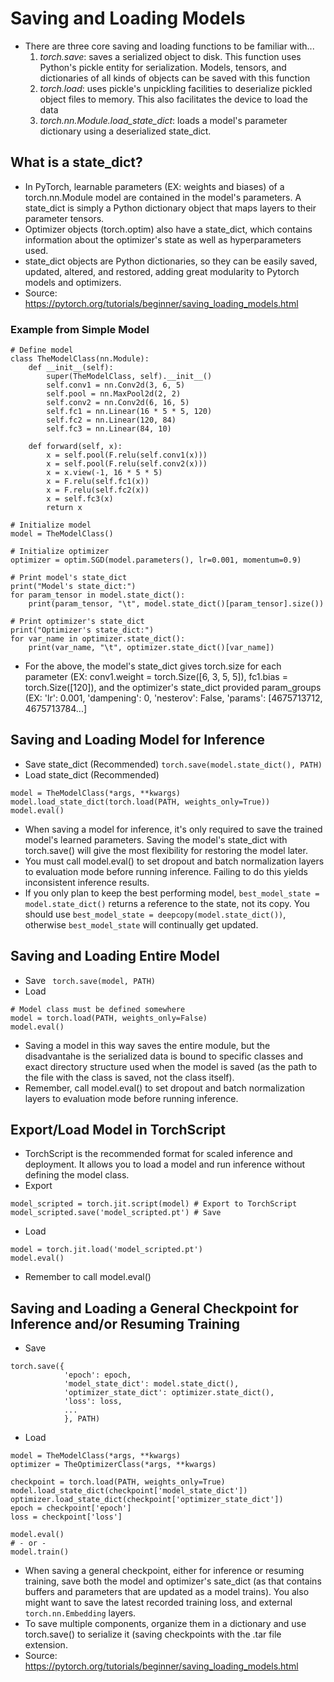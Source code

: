 # Saving and Loading Models
* There are three core saving and loading functions to be familiar with...
  1. _torch.save_: saves a serialized object to disk. This function uses Python's pickle entity for serialization. Models, tensors, and dictionaries of all kinds of objects can be saved with this function
  2. _torch.load_: uses pickle's unpickling facilities to deserialize pickled object files to memory. This also facilitates the device to load the data
  3. _torch.nn.Module.load_state_dict_: loads a model's parameter dictionary using a deserialized state_dict.

## What is a state_dict?
* In PyTorch, learnable parameters (EX: weights and biases) of a torch.nn.Module model are contained in the model's parameters. A state_dict is simply a Python dictionary object that maps layers to their parameter tensors.
* Optimizer objects (torch.optim) also have a state_dict, which contains information about the optimizer's state as well as hyperparameters used.
* state_dict objects are Python dictionaries, so they can be easily saved, updated, altered, and restored, adding great modularity to Pytorch models and optimizers.
* Source: https://pytorch.org/tutorials/beginner/saving_loading_models.html
### Example from Simple Model
```
# Define model
class TheModelClass(nn.Module):
    def __init__(self):
        super(TheModelClass, self).__init__()
        self.conv1 = nn.Conv2d(3, 6, 5)
        self.pool = nn.MaxPool2d(2, 2)
        self.conv2 = nn.Conv2d(6, 16, 5)
        self.fc1 = nn.Linear(16 * 5 * 5, 120)
        self.fc2 = nn.Linear(120, 84)
        self.fc3 = nn.Linear(84, 10)

    def forward(self, x):
        x = self.pool(F.relu(self.conv1(x)))
        x = self.pool(F.relu(self.conv2(x)))
        x = x.view(-1, 16 * 5 * 5)
        x = F.relu(self.fc1(x))
        x = F.relu(self.fc2(x))
        x = self.fc3(x)
        return x

# Initialize model
model = TheModelClass()

# Initialize optimizer
optimizer = optim.SGD(model.parameters(), lr=0.001, momentum=0.9)

# Print model's state_dict
print("Model's state_dict:")
for param_tensor in model.state_dict():
    print(param_tensor, "\t", model.state_dict()[param_tensor].size())

# Print optimizer's state_dict
print("Optimizer's state_dict:")
for var_name in optimizer.state_dict():
    print(var_name, "\t", optimizer.state_dict()[var_name])
```
* For the above, the model's state_dict gives torch.size for each parameter (EX: conv1.weight = torch.Size([6, 3, 5, 5]), fc1.bias = torch.Size([120]), and the optimizer's state_dict provided param_groups (EX: 'lr': 0.001, 'dampening': 0, 'nesterov': False, 'params': [4675713712, 4675713784...]

## Saving and Loading Model for Inference
* Save state_dict (Recommended)
` torch.save(model.state_dict(), PATH) `
* Load state_dict (Recommended)
```
model = TheModelClass(*args, **kwargs)
model.load_state_dict(torch.load(PATH, weights_only=True))
model.eval()
```
* When saving a model for inference, it's only required to save the trained model's learned parameters. Saving the model's state_dict with torch.save() will give the most flexibility for restoring the model later.
* You must call model.eval() to set dropout and batch normalization layers to evaluation mode before running inference. Failing to do this yields inconsistent inference results.
* If you only plan to keep the best performing model, `best_model_state = model.state_dict()` returns a reference to the state, not its copy. You should use `best_model_state = deepcopy(model.state_dict())`, otherwise `best_model_state` will continually get updated.
## Saving and Loading Entire Model
* Save
` torch.save(model, PATH)`
* Load
```
# Model class must be defined somewhere
model = torch.load(PATH, weights_only=False)
model.eval()
```
* Saving a model in this way saves the entire module, but the disadvantahe is the serialized data is bound to specific classes and exact directory structure used when the model is saved (as the path to the file with the class is saved, not the class itself).
* Remember, call model.eval() to set dropout and batch normalization layers to evaluation mode before running inference.

## Export/Load Model in TorchScript
* TorchScript is the recommended format for scaled inference and deployment. It allows you to load a model and run inference without defining the model class.
* Export
```
model_scripted = torch.jit.script(model) # Export to TorchScript
model_scripted.save('model_scripted.pt') # Save
```
* Load
```
model = torch.jit.load('model_scripted.pt')
model.eval()
```
* Remember to call model.eval()

## Saving and Loading a General Checkpoint for Inference and/or Resuming Training
* Save
```
torch.save({
            'epoch': epoch,
            'model_state_dict': model.state_dict(),
            'optimizer_state_dict': optimizer.state_dict(),
            'loss': loss,
            ...
            }, PATH)
```
* Load
```
model = TheModelClass(*args, **kwargs)
optimizer = TheOptimizerClass(*args, **kwargs)

checkpoint = torch.load(PATH, weights_only=True)
model.load_state_dict(checkpoint['model_state_dict'])
optimizer.load_state_dict(checkpoint['optimizer_state_dict'])
epoch = checkpoint['epoch']
loss = checkpoint['loss']

model.eval()
# - or -
model.train()
```
* When saving a general checkpoint, either for inference or resuming training, save both the model and optimizer's sate_dict (as that contains buffers and parameters that are updated as a model trains). You also might want to save the latest recorded training loss, and external `torch.nn.Embedding` layers.
* To save multiple components, organize them in a dictionary and use torch.save() to serialize it (saving checkpoints with the .tar file extension.
* Source: https://pytorch.org/tutorials/beginner/saving_loading_models.html

